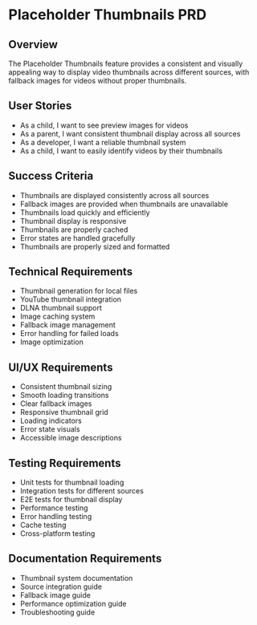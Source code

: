 # Placeholder Thumbnails PRD

## Overview
The Placeholder Thumbnails feature provides a consistent and visually appealing way to display video thumbnails across different sources, with fallback images for videos without proper thumbnails.

## User Stories
- As a child, I want to see preview images for videos
- As a parent, I want consistent thumbnail display across all sources
- As a developer, I want a reliable thumbnail system
- As a child, I want to easily identify videos by their thumbnails

## Success Criteria
- Thumbnails are displayed consistently across all sources
- Fallback images are provided when thumbnails are unavailable
- Thumbnails load quickly and efficiently
- Thumbnail display is responsive
- Thumbnails are properly cached
- Error states are handled gracefully
- Thumbnails are properly sized and formatted

## Technical Requirements
- Thumbnail generation for local files
- YouTube thumbnail integration
- DLNA thumbnail support
- Image caching system
- Fallback image management
- Error handling for failed loads
- Image optimization

## UI/UX Requirements
- Consistent thumbnail sizing
- Smooth loading transitions
- Clear fallback images
- Responsive thumbnail grid
- Loading indicators
- Error state visuals
- Accessible image descriptions

## Testing Requirements
- Unit tests for thumbnail loading
- Integration tests for different sources
- E2E tests for thumbnail display
- Performance testing
- Error handling testing
- Cache testing
- Cross-platform testing

## Documentation Requirements
- Thumbnail system documentation
- Source integration guide
- Fallback image guide
- Performance optimization guide
- Troubleshooting guide 